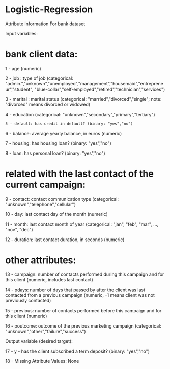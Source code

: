 # Logistic-Regression

Attribute information For bank dataset

   Input variables:
   
   # bank client data:
   
   1 - age (numeric)
   
   2 - job : type of job (categorical: "admin.","unknown","unemployed","management","housemaid","entrepreneur","student",
                                       "blue-collar","self-employed","retired","technician","services") 
                                       
   3 - marital : marital status (categorical: "married","divorced","single"; note: "divorced" means divorced or widowed)
   
   4 - education (categorical: "unknown","secondary","primary","tertiary")
   
    5 - default: has credit in default? (binary: "yes","no")
    
   6 - balance: average yearly balance, in euros (numeric) 
   
   7 - housing: has housing loan? (binary: "yes","no")
   
   8 - loan: has personal loan? (binary: "yes","no")
   
   # related with the last contact of the current campaign:
   
   9 - contact: contact communication type (categorical: "unknown","telephone","cellular")
   
  10 - day: last contact day of the month (numeric)
  
  11 - month: last contact month of year (categorical: "jan", "feb", "mar", ..., "nov", "dec")
  
  12 - duration: last contact duration, in seconds (numeric)
  
  
   # other attributes:
   
   
  13 - campaign: number of contacts performed during this campaign and for this client (numeric, includes last contact)
  
  14 - pdays: number of days that passed by after the client was last contacted from a previous campaign (numeric, -1 means client was not previously contacted)
  
  15 - previous: number of contacts performed before this campaign and for this client (numeric)
  
  16 - poutcome: outcome of the previous marketing campaign (categorical: "unknown","other","failure","success")

  Output variable (desired target):
  
  17 - y - has the client subscribed a term deposit? (binary: "yes","no")

  18 - Missing Attribute Values: None
